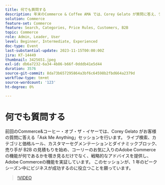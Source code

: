 ```yaml
---
title: 何でも質問する
description: 年末のCommerce & Coffee AMA では、Corey Gelato が質問に答え、ライブ検索、カテゴリルール、顧客セグメンテーション、B2B 見積りなどのAdobe Commerce機能を紹介して、ピークシーズンに企業が成功できるようにします。
solution: Commerce
feature-set: Commerce
feature: Search, Categories, Price Rules, Customers, B2B
topic: Commerce
role: Admin, Leader, User
level: Beginner, Intermediate, Experienced
doc-type: Event
last-substantial-update: 2023-11-15T00:00:00Z
jira: KT-14449
thumbnail: 3425651.jpeg
exl-id: db6a7232-6a34-4b86-b66f-0dddb41e5d44
duration: 3576
source-git-commit: 8da73b657295864a3bf6c64598b2fbd664a2379d
workflow-type: tm+mt
source-wordcount: '123'
ht-degree: 0%

---
```


# 何でも質問する

前回のCommerce&amp;コーヒー・オブ・ザ・イヤーでは、Corey Gelato がお客様の質問に答える「Ask Me Anything」セッションを行います。 ライブ検索、カテゴリと価格ルール、カスタマーセグメンテーションとダイナミックブロック、売り手が B2B の見積もりを始め、コーリーのお気に入りのAdobe Commerceの機能が何であるかを覗き見るだけでなく、戦略的なアドバイスを提供し、Adobe Commerceの機能を実証しています。 このセッションが、1 年のピークシーズン中にビジネスが成功するのに役立つことを願っています。

>[!VIDEO](https://video.tv.adobe.com/v/3425651/?learn=on)
